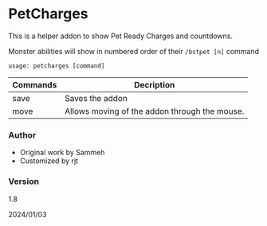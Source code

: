 # PetCharges

This is a helper addon to show Pet Ready Charges and countdowns.

Monster abilities will show in numbered order of their `/bstpet [n]` command

`usage: petcharges [command]`

| Commands | Decription |
| --- | --- |
| save | Saves the addon
| move | Allows moving of the addon through the mouse. |

### Author
* Original work by Sammeh
* Customized by rjt

### Version
1.8

2024/01/03

